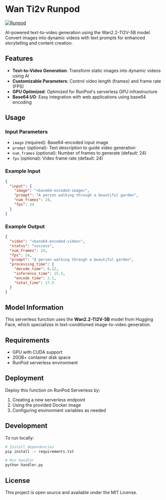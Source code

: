# Wan Ti2v Runpod

[![Runpod](https://api.runpod.io/badge/ProdanCristian/worker-runpod)](https://console.runpod.io/hub/ProdanCristian/worker-runpod)

AI-powered text-to-video generation using the Wan2.2-TI2V-5B model. Convert images into dynamic videos with text prompts for enhanced storytelling and content creation.

## Features

- **Text-to-Video Generation**: Transform static images into dynamic videos using AI
- **Customizable Parameters**: Control video length (frames) and frame rate (FPS)
- **GPU Optimized**: Optimized for RunPod's serverless GPU infrastructure
- **Base64 I/O**: Easy integration with web applications using base64 encoding

## Usage

### Input Parameters

- `image` (required): Base64-encoded input image
- `prompt` (optional): Text description to guide video generation
- `num_frames` (optional): Number of frames to generate (default: 24)
- `fps` (optional): Video frame rate (default: 24)

### Example Input

```json
{
  "input": {
    "image": "<base64-encoded-image>",
    "prompt": "A person walking through a beautiful garden",
    "num_frames": 24,
    "fps": 24
  }
}
```

### Example Output

```json
{
  "video": "<base64-encoded-video>",
  "status": "success",
  "num_frames": 24,
  "fps": 24,
  "prompt": "A person walking through a beautiful garden",
  "processing_time": {
    "decode_time": 0.12,
    "inference_time": 15.3,
    "encode_time": 2.1,
    "total_time": 17.5
  }
}
```

## Model Information

This serverless function uses the **Wan2.2-TI2V-5B** model from Hugging Face, which specializes in text-conditioned image-to-video generation.

## Requirements

- GPU with CUDA support
- 20GB+ container disk space
- RunPod serverless environment

## Deployment

Deploy this function on RunPod Serverless by:

1. Creating a new serverless endpoint
2. Using the provided Docker image
3. Configuring environment variables as needed

## Development

To run locally:

```bash
# Install dependencies
pip install -r requirements.txt

# Run handler
python handler.py
```

## License

This project is open source and available under the MIT License.